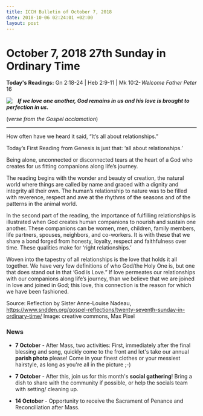 ```yaml
---
title: ICCH Bulletin of October 7, 2018
date: 2018-10-06 02:24:01 +02:00
layout: post
---
```


# October 7, 2018 27th Sunday in Ordinary Time
<span style="float: right"><em>Welcome Father Peter</em></span>
**Today's Readings:** Gn 2:18-24 | Heb 2:9-11 | Mk 10:2-16


<img style="float: left; margin-right: 1em;" src="https://www.maxpixel.net/static/photo/1x/Wedding-Bible-Marriage-Ring-Love-Catholic-2586762.jpg">

***If we love one another, 
God remains in us
and his love is brought to perfection in us.***

(*verse from the Gospel acclamation*)


---


How often have we heard it said, “It’s all about relationships.”

Today’s First Reading from Genesis is just that: ‘all about relationships.’

Being alone, unconnected or disconnected tears at the heart of a God who creates for us fitting companions along life’s journey. 

The reading begins with the wonder and beauty of creation, the natural world where things are called by name and graced with a dignity and integrity all their own.  The human’s relationship to nature was to be filled with reverence, respect and awe at the rhythms of the seasons and of the patterns in the animal world.

In the second part of the reading, the importance of fulfilling relationships is illustrated when God creates human companions to nourish and sustain one another.  These companions can be women, men, children, family members, life partners, spouses, neighbors, and co-workers.  It is with these that we share a bond forged from honesty, loyalty, respect and faithfulness over time.  These qualities make for ‘right relationships.’

Woven into the tapestry of all relationships is the love that holds it all together.  We have very few definitions of who God/the Holy One is, but one that does stand out in that ‘God is Love.” If love permeates our relationships with our companions along life’s journey, than we believe that we are joined in love and joined in God; this love, this connection is the reason for which we have been fashioned.

Source: Reflection by Sister Anne-Louise Nadeau, https://www.sndden.org/gospel-reflections/twenty-seventh-sunday-in-ordinary-time/
Image: creative commons, Max Pixel

### News 

* **7 October** - After Mass, two activities: 
First, immediately after the final blessing and song, quickly come to the front and let's take our annual **parish photo** please! Come in your finest clothes or your messiest hairstyle, as long as you're all in the picture ;-)

* **7 October** - After this, join us for this month's **social gathering**! Bring a dish to share with the community if possible, or help the socials team with setting/ cleaning up.
* **14 October** - Opportunity to receive the Sacrament of Penance and Reconciliation after Mass.
